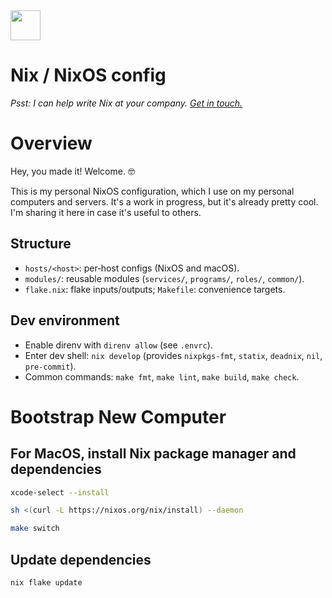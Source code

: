 <img src="https://user-images.githubusercontent.com/1292576/190241835-41469235-f65d-4d4b-9760-372cdff7a70f.png" width="48">

# Nix / NixOS config

_Psst: I can help write Nix at your company. <a href="https://twitter.com/flemzord">Get in touch.</a>_
# Overview
Hey, you made it! Welcome. 🤓

This is my personal NixOS configuration, which I use on my personal computers and servers. It's a work in progress, but it's already pretty cool. I'm sharing it here in case it's useful to others.

## Structure
- `hosts/<host>`: per‑host configs (NixOS and macOS).
- `modules/`: reusable modules (`services/`, `programs/`, `roles/`, `common/`).
- `flake.nix`: flake inputs/outputs; `Makefile`: convenience targets.

## Dev environment
- Enable direnv with `direnv allow` (see `.envrc`).
- Enter dev shell: `nix develop` (provides `nixpkgs-fmt`, `statix`, `deadnix`, `nil`, `pre-commit`).
- Common commands: `make fmt`, `make lint`, `make build`, `make check`.

# Bootstrap New Computer

## For MacOS, install Nix package manager and dependencies
```sh
xcode-select --install
```
```sh
sh <(curl -L https://nixos.org/nix/install) --daemon
```
```sh
make switch
```
## Update dependencies
```sh
nix flake update
```
